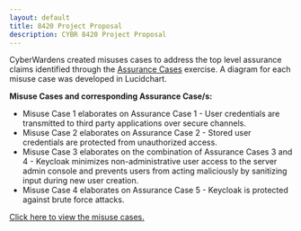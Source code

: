```yaml
---
layout: default
title: 8420 Project Proposal
description: CYBR 8420 Project Proposal
---
```


CyberWardens created misuses cases to address the top level assurance claims identified through the <a href="https://daniellucier.github.io/CYBER8420-SemesterProject/misc/pages/AssuranceCases.html">Assurance Cases</a> exercise. A diagram for each misuse case was developed in Lucidchart. 

**Misuse Cases and corresponding Assurance Case/s:**
<ul>
  <li>Misuse Case 1 elaborates on Assurance Case 1 - User credentials are transmitted to third party applications over secure channels.</li>
  <li>Misuse Case 2 elaborates on Assurance Case 2 - Stored user credentials are protected from unauthorized access.</li>
  <li>Misuse Case 3 elaborates on the combination of Assurance Cases 3 and 4 - Keycloak minimizes non-administrative user access to the server admin console and prevents users from acting maliciously by sanitizing input during new user creation.</li>
  <li>Misuse Case 4 elaborates on Assurance Case 5 - Keycloak is protected against brute force attacks.</li>
</ul>

<a href="https://www.lucidchart.com/publicSegments/view/d09f9a87-5d5c-4f07-bbff-e830f5ad4a4f">Click here to view the misuse cases.</a>

